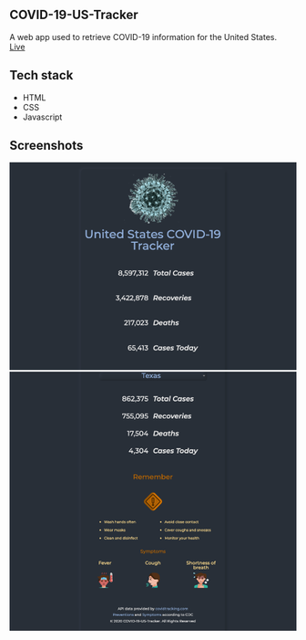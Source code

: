 ## COVID-19-US-Tracker
A web app used to retrieve COVID-19 information for the United States.
<br /> [Live](https://covid-19-us-tracker.netlify.app)


## Tech stack
* HTML
* CSS
* Javascript  



## Screenshots
![Image of App](assets/img/Screenshot_1.png)
![Another Image of App](assets/img/Screenshot_2.png)
